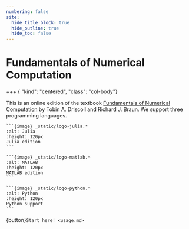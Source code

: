 ```yaml
---
numbering: false
site:
  hide_title_block: true
  hide_outline: true
  hide_toc: false
---
```


# Fundamentals of Numerical Computation

+++ { "kind": "centered", "class": "col-body"}

This is an online edition of the textbook [Fundamentals of Numerical Computation](https://tobydriscoll.net/FNC) by Tobin A. Driscoll and Richard J. Braun. We support three programming languages.

`````{grid}
```{image} _static/logo-julia.*
:alt: Julia
:height: 120px
Julia edition
``` 

```{image} _static/logo-matlab.*
:alt: MATLAB
:height: 120px
MATLAB edition
``` 

```{image} _static/logo-python.*
:alt: Python
:height: 120px
Python support
``` 

`````

{button}`Start here! <usage.md>`


